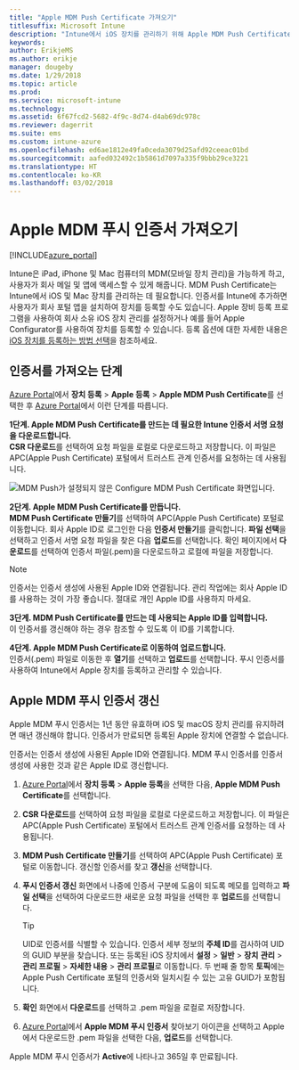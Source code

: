 ```yaml
---
title: "Apple MDM Push Certificate 가져오기"
titlesuffix: Microsoft Intune
description: "Intune에서 iOS 장치를 관리하기 위해 Apple MDM Push Certificate를 가져오는 단계를 알아봅니다."
keywords: 
author: ErikjeMS
ms.author: erikje
manager: dougeby
ms.date: 1/29/2018
ms.topic: article
ms.prod: 
ms.service: microsoft-intune
ms.technology: 
ms.assetid: 6f67fcd2-5682-4f9c-8d74-d4ab69dc978c
ms.reviewer: dagerrit
ms.suite: ems
ms.custom: intune-azure
ms.openlocfilehash: ed6ae1812e49fa0ceda3079d25afd92ceeac01bd
ms.sourcegitcommit: aafed032492c1b5861d7097a335f9bbb29ce3221
ms.translationtype: HT
ms.contentlocale: ko-KR
ms.lasthandoff: 03/02/2018
---
```

# <a name="get-an-apple-mdm-push-certificate"></a>Apple MDM 푸시 인증서 가져오기

[!INCLUDE[azure_portal](./includes/azure_portal.md)]

Intune은 iPad, iPhone 및 Mac 컴퓨터의 MDM(모바일 장치 관리)을 가능하게 하고, 사용자가 회사 메일 및 앱에 액세스할 수 있게 해줍니다. MDM Push Certificate는 Intune에서 iOS 및 Mac 장치를 관리하는 데 필요합니다. 인증서를 Intune에 추가하면 사용자가 회사 포털 앱을 설치하여 장치를 등록할 수도 있습니다. Apple 장비 등록 프로그램을 사용하여 회사 소유 iOS 장치 관리를 설정하거나 예를 들어 Apple Configurator를 사용하여 장치를 등록할 수 있습니다. 등록 옵션에 대한 자세한 내용은 [iOS 장치를 등록하는 방법 선택](enrollment-method-choose-ios.md)을 참조하세요.

## <a name="steps-to-get-your-certificate"></a>인증서를 가져오는 단계
[Azure Portal](https://portal.azure.com)에서 **장치 등록** > **Apple 등록** > **Apple MDM Push Certificate**를 선택한 후 [Azure Portal](https://portal.azure.com)에서 이런 단계를 따릅니다.

**1단계. Apple MDM Push Certificate를 만드는 데 필요한 Intune 인증서 서명 요청을 다운로드합니다.**<br>
**CSR 다운로드**를 선택하여 요청 파일을 로컬로 다운로드하고 저장합니다. 이 파일은 APC(Apple Push Certificate) 포털에서 트러스트 관계 인증서를 요청하는 데 사용됩니다.

  ![MDM Push가 설정되지 않은 Configure MDM Push Certificate 화면입니다.](./media/create-mdm-push-certificate.png)

**2단계. Apple MDM Push Certificate를 만듭니다.**<br>
**MDM Push Certificate 만들기**를 선택하여 APC(Apple Push Certificate) 포털로 이동합니다. 회사 Apple ID로 로그인한 다음 **인증서 만들기**를 클릭합니다. **파일 선택**을 선택하고 인증서 서명 요청 파일을 찾은 다음 **업로드**를 선택합니다. 확인 페이지에서 **다운로드**를 선택하여 인증서 파일(.pem)을 다운로드하고 로컬에 파일을 저장합니다.

> [!NOTE]
> 인증서는 인증서 생성에 사용된 Apple ID와 연결됩니다. 관리 작업에는 회사 Apple ID를 사용하는 것이 가장 좋습니다. 절대로 개인 Apple ID를 사용하지 마세요.

**3단계. MDM Push Certificate를 만드는 데 사용되는 Apple ID를 입력합니다.**<br>
이 인증서를 갱신해야 하는 경우 참조할 수 있도록 이 ID를 기록합니다.

**4단계. Apple MDM Push Certificate로 이동하여 업로드합니다.**<br>
인증서(.pem) 파일로 이동한 후 **열기**를 선택하고 **업로드**를 선택합니다. 푸시 인증서를 사용하여 Intune에서 Apple 장치를 등록하고 관리할 수 있습니다.

## <a name="renew-apple-mdm-push-certificate"></a>Apple MDM 푸시 인증서 갱신
Apple MDM 푸시 인증서는 1년 동안 유효하며 iOS 및 macOS 장치 관리를 유지하려면 매년 갱신해야 합니다. 인증서가 만료되면 등록된 Apple 장치에 연결할 수 없습니다.

인증서는 인증서 생성에 사용된 Apple ID와 연결됩니다. MDM 푸시 인증서를 인증서 생성에 사용한 것과 같은 Apple ID로 갱신합니다.

1. [Azure Portal](https://portal.azure.com)에서 **장치 등록** > **Apple 등록**을 선택한 다음, **Apple MDM Push Certificate**를 선택합니다.
2. **CSR 다운로드**를 선택하여 요청 파일을 로컬로 다운로드하고 저장합니다. 이 파일은 APC(Apple Push Certificate) 포털에서 트러스트 관계 인증서를 요청하는 데 사용됩니다.
3. **MDM Push Certificate 만들기**를 선택하여 APC(Apple Push Certificate) 포털로 이동합니다. 갱신할 인증서를 찾고 **갱신**을 선택합니다.
4. **푸시 인증서 갱신** 화면에서 나중에 인증서 구분에 도움이 되도록 메모를 입력하고 **파일 선택**을 선택하여 다운로드한 새로운 요청 파일을 선택한 후 **업로드**를 선택합니다.
   > [!TIP]
   > UID로 인증서를 식별할 수 있습니다. 인증서 세부 정보의 **주체 ID**를 검사하여 UID의 GUID 부분을 찾습니다. 또는 등록된 iOS 장치에서 **설정** > **일반** > **장치** **관리** > **관리 프로필** > **자세한 내용** > **관리 프로필**로 이동합니다. 두 번째 줄 항목 **토픽**에는 Apple Push Certificate 포털의 인증서와 일치시킬 수 있는 고유 GUID가 포함됩니다.
 
6. **확인** 화면에서 **다운로드**를 선택하고 .pem 파일을 로컬로 저장합니다.
7. [Azure Portal](https://portal.azure.com)에서 **Apple MDM 푸시 인증서** 찾아보기 아이콘을 선택하고 Apple에서 다운로드한 .pem 파일을 선택한 다음, **업로드**를 선택합니다.

Apple MDM 푸시 인증서가 **Active**에 나타나고 365일 후 만료됩니다.
